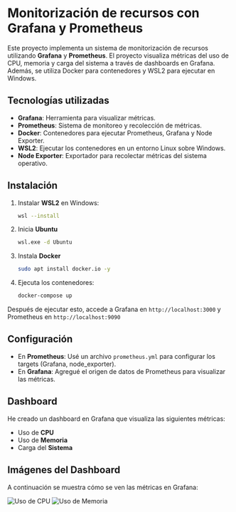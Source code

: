 # Monitorización de recursos con Grafana y Prometheus

Este proyecto implementa un sistema de monitorización de recursos utilizando **Grafana** y **Prometheus**. El proyecto visualiza métricas del uso de CPU, memoria y carga del sistema a través de dashboards en Grafana. Además, se utiliza Docker para contenedores y WSL2 para ejecutar en Windows.  


## Tecnologías utilizadas

- **Grafana**: Herramienta para visualizar métricas.
- **Prometheus**: Sistema de monitoreo y recolección de métricas.
- **Docker**: Contenedores para ejecutar Prometheus, Grafana y Node Exporter.
- **WSL2**: Ejecutar los contenedores en un entorno Linux sobre Windows.
- **Node Exporter**: Exportador para recolectar métricas del sistema operativo.


## Instalación

1. Instalar **WSL2** en Windows:

   ```bash
   wsl --install
   ```
2. Inicia **Ubuntu**
   ```bash
   wsl.exe -d Ubuntu
   ```
4. Instala **Docker**
   ```bash
   sudo apt install docker.io -y
   ```
5. Ejecuta los contenedores:
   ```bash
   docker-compose up
   ```
Después de ejecutar esto, accede a Grafana en ```http://localhost:3000``` y Prometheus en ```http://localhost:9090```  


## Configuración

- En **Prometheus**: Usé un archivo `prometheus.yml` para configurar los targets (Grafana, node_exporter).
- En **Grafana**: Agregué el origen de datos de Prometheus para visualizar las métricas.

## Dashboard

He creado un dashboard en Grafana que visualiza las siguientes métricas:

- Uso de **CPU**
- Uso de **Memoria**
- Carga del **Sistema**


## Imágenes del Dashboard

A continuación se muestra cómo se ven las métricas en Grafana:

![Uso de CPU](ruta_de_imagen_1.png)
![Uso de Memoria](ruta_de_imagen_2.png)
